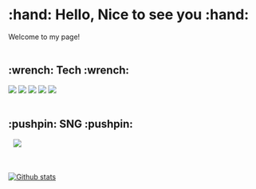 <h1> :hand: Hello, Nice to see you :hand: </h1>
Welcome to my page!</br>
<br/>

<h2>  :wrench: Tech  :wrench: </h2>
<div>
<img src="https://img.shields.io/badge/MySQL-4479A1?style=for-the-badge&logo=MySQL&logoColor=white">
<img src="https://img.shields.io/badge/Oracle-F80000?style=for-the-badge&logo=Oracle&logoColor=white">

<img src="https://img.shields.io/badge/python-3776AB?style=for-the-badge&logo=python&logoColor=white">

<img src="https://img.shields.io/badge/r-276DC3?style=for-the-badge&logo=R&logoColor=white">

<img src="https://img.shields.io/badge/github-181717?style=for-the-badge&logo=github&logoColor=white">
</div>
<br/>


<h2> :pushpin: SNG :pushpin: </h2>
<a href="https://www.instagram.com/leesangyeob_4/">
        <img 
                src="http://img.shields.io/badge/-Instagram-white?style=flat&logo=instagram&link=https://www.instagram.com/leesangyeob_4/"
                style="height : auto; margin-left : 10px; margin-right : 10px;"/>
<br/>
<br/>
<br/>
<br/>
  <img src="https://github-readme-stats.vercel.app/api?username=yeobyeob2&theme=white&show_icons=true&count_private=true&include_all_commits=true&hide=stars,contribs&locale=kr" alt="Github stats" />
</p>
<!--
**yeobyeob2/yeobyeob2** is a ✨ _special_ ✨ repository because its `README.md` (this file) appears on your GitHub profile.

Here are some ideas to get you started:

- 🔭 I’m currently working on ...
- 🌱 I’m currently learning ...
- 👯 I’m looking to collaborate on ...
- 🤔 I’m looking for help with ...
- 💬 Ask me about ...
- 📫 How to reach me: ...
- 😄 Pronouns: ...
- ⚡ Fun fact: ...
-->
